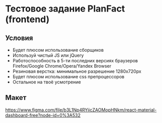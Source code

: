 # Тестовое задание PlanFact (frontend)

## Условия

- Будет плюсом использование сборщиков 
- Используй чистый JS или jQuery
- Работоспособность в 5-ти последних версиях браузеров Firefox/Google Chrome/Opera/Yandex Browser
- Резиновая верстка: минимальное разрешение 1280x720px
- Будет плюсом использование css препроцессоров 
- Остальное на твоё усмотрение

## Макет

https://www.figma.com/file/b3L1Np4RYiicZAOMopHNkm/react-material-dashboard-free?node-id=0%3A532
